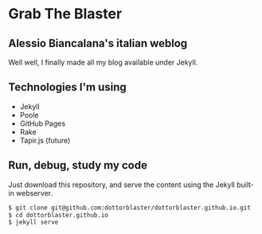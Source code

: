 # Grab The Blaster
## Alessio Biancalana's italian weblog

Well well, I finally made all my blog available under Jekyll.

## Technologies I'm using
- Jekyll
- Poole
- GitHub Pages
- Rake
- Tapir.js (future)

## Run, debug, study my code
Just download this repository, and serve the content using the Jekyll built-in webserver.

```bash
$ git clone git@github.com:dottorblaster/dottorblaster.github.io.git
$ cd dottorblaster.github.io
$ jekyll serve
```
